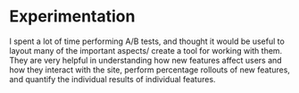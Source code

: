 # Experimentation

I spent a lot of time performing A/B tests, and thought it
would be useful to layout many of the important aspects/
create a tool for working with them. They are very helpful 
in understanding how new features affect users and how they
interact with the site, perform percentage rollouts of new features,
and quantify the individual results of individual features. 